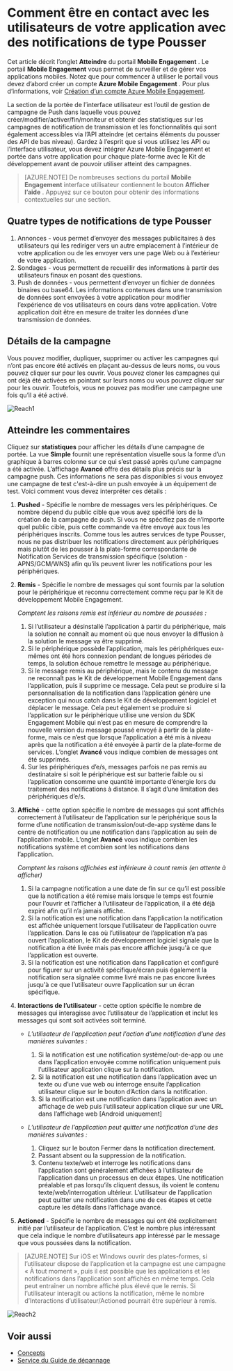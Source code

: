 <properties 
   pageTitle="Interface utilisateur de l’Engagement de Mobile Azure - atteindre" 
   description="Apprenez à être en contact avec les utilisateurs de votre application avec des notifications de type pousser à l’aide d’Azure Mobile Engagement" 
   services="mobile-engagement" 
   documentationCenter="" 
   authors="piyushjo" 
   manager="dwrede" 
   editor=""/>

<tags
   ms.service="mobile-engagement"
   ms.devlang="na"
   ms.topic="article"
   ms.tgt_pltfrm="mobile-multiple"
   ms.workload="mobile" 
   ms.date="08/19/2016"
   ms.author="piyushjo"/>


# <a name="how-to-reach-out-to-the-users-of-your-application-with-push-notifications"></a>Comment être en contact avec les utilisateurs de votre application avec des notifications de type Pousser

Cet article décrit l’onglet **Atteindre** du portail **Mobile Engagement** . Le portail **Mobile Engagement** vous permet de surveiller et de gérer vos applications mobiles. Notez que pour commencer à utiliser le portail vous devez d’abord créer un compte **Azure Mobile Engagement** . Pour plus d’informations, voir [Création d’un compte Azure Mobile Engagement](mobile-engagement-create.md).

La section de la portée de l’interface utilisateur est l’outil de gestion de campagne de Push dans laquelle vous pouvez créer/modifier/activer/fin/moniteur et obtenir des statistiques sur les campagnes de notification de transmission et les fonctionnalités qui sont également accessibles via l’API atteindre (et certains éléments du pousser des API de bas niveau). Gardez à l’esprit que si vous utilisez les API ou l’interface utilisateur, vous devez intégrer Azure Mobile Engagement et portée dans votre application pour chaque plate-forme avec le Kit de développement avant de pouvoir utiliser atteint des campagnes.

>[AZURE.NOTE] De nombreuses sections du portail **Mobile Engagement** interface utilisateur contiennent le bouton **Afficher l’aide** . Appuyez sur ce bouton pour obtenir des informations contextuelles sur une section.

## <a name="four-types-of-push-notifications"></a>Quatre types de notifications de type Pousser
1.    Annonces - vous permet d’envoyer des messages publicitaires à des utilisateurs qui les rediriger vers un autre emplacement à l’intérieur de votre application ou de les envoyer vers une page Web ou à l’extérieur de votre application. 
2.    Sondages - vous permettent de recueillir des informations à partir des utilisateurs finaux en posant des questions.
3.    Push de données - vous permettent d’envoyer un fichier de données binaires ou base64. Les informations contenues dans une transmission de données sont envoyées à votre application pour modifier l’expérience de vos utilisateurs en cours dans votre application. Votre application doit être en mesure de traiter les données d’une transmission de données.

## <a name="campaign-details"></a>Détails de la campagne

Vous pouvez modifier, dupliquer, supprimer ou activer les campagnes qui n’ont pas encore été activés en plaçant au-dessus de leurs noms, ou vous pouvez cliquer sur pour les ouvrir. Vous pouvez cloner les campagnes qui ont déjà été activées en pointant sur leurs noms ou vous pouvez cliquer sur pour les ouvrir. Toutefois, vous ne pouvez pas modifier une campagne une fois qu’il a été activé.
 
![Reach1][18]

## <a name="reach-feedback"></a>Atteindre les commentaires

Cliquez sur **statistiques** pour afficher les détails d’une campagne de portée. La vue **Simple** fournit une représentation visuelle sous la forme d’un graphique à barres colonne sur ce qui s’est passé après qu’une campagne a été activée. L’affichage **Avancé** offre des détails plus précis sur la campagne push. Ces informations ne sera pas disponibles si vous envoyez une campagne de test c'est-à-dire un push envoyée à un équipement de test. Voici comment vous devez interpréter ces détails :

1. **Pushed** - Spécifie le nombre de messages vers les périphériques. Ce nombre dépend du public cible que vous avez spécifié lors de la création de la campagne de push. Si vous ne spécifiez pas de n’importe quel public cible, puis cette commande va être envoyé aux tous les périphériques inscrits. Comme tous les autres services de type Pousser, nous ne pas distribuer les notifications directement aux périphériques mais plutôt de les pousser à la plate-forme correspondante de Notification Services de transmission spécifique (solution - APNS/GCM/WNS) afin qu’ils peuvent livrer les notifications pour les périphériques. 

2.  **Remis** - Spécifie le nombre de messages qui sont fournis par la solution pour le périphérique et reconnu correctement comme reçu par le Kit de développement Mobile Engagement. 
        
    *Comptent les raisons remis est inférieur au nombre de poussées :*
    
    1. Si l’utilisateur a désinstallé l’application à partir du périphérique, mais la solution ne connaît au moment où que nous envoyer la diffusion à la solution le message va être supprimé.
    2. Si le périphérique possède l’application, mais les périphériques eux-mêmes ont été hors connexion pendant de longues périodes de temps, la solution échoue remettre le message au périphérique. 
    3. Si le message remis au périphérique, mais le contenu du message ne reconnaît pas le Kit de développement Mobile Engagement dans l’application, puis il supprime ce message. Cela peut se produire si la personnalisation de la notification dans l’application génère une exception qui nous catch dans le Kit de développement logiciel et déplacer le message. Cela peut également se produire si l’application sur le périphérique utilise une version du SDK Engagement Mobile qui n’est pas en mesure de comprendre la nouvelle version du message poussé envoyé à partir de la plate-forme, mais ce n’est que lorsque l’application a été mis à niveau après que la notification a été envoyée à partir de la plate-forme de services. L’onglet **Avancé** vous indique combien de messages ont été supprimés. 
    4. Sur les périphériques d’e/s, messages parfois ne pas remis au destinataire si soit le périphérique est sur batterie faible ou si l’application consomme une quantité importante d’énergie lors du traitement des notifications à distance. Il s’agit d’une limitation des périphériques d’e/s.   

3.  **Affiché** - cette option spécifie le nombre de messages qui sont affichés correctement à l’utilisateur de l’application sur le périphérique sous la forme d’une notification de transmission/out-de-app système dans le centre de notification ou une notification dans l’application au sein de l’application mobile.  L’onglet **Avancé** vous indique combien les notifications système et combien sont les notifications dans l’application. 
    
    *Comptent les raisons affichées est inférieure à count remis (en attente à afficher)*
    
    1. Si la campagne notification a une date de fin sur ce qu’il est possible que la notification a été remise mais lorsque le temps est fournie pour l’ouvrir et l’afficher à l’utilisateur de l’application, il a été déjà expiré afin qu’il n’a jamais affiche.   
    2. Si la notification est une notification dans l’application la notification est affichée uniquement lorsque l’utilisateur de l’application ouvre l’application. Dans le cas où l’utilisateur de l’application n’a pas ouvert l’application, le Kit de développement logiciel signale que la notification a été livrée mais pas encore affichée jusqu'à ce que l’application est ouverte. 
    2. Si la notification est une notification dans l’application et configuré pour figurer sur un activité spécifique/écran puis également la notification sera signalée comme livré mais ne pas encore livrées jusqu'à ce que l’utilisateur ouvre l’application sur un écran spécifique. 
    
4.  **Interactions de l’utilisateur** - cette option spécifie le nombre de messages qui interagisse avec l’utilisateur de l’application et inclut les messages qui sont soit activées soit terminé. 

    - *L’utilisateur de l’application peut l’action d’une notification d’une des manières suivantes :*
            
        1. Si la notification est une notification système/out-de-app ou une dans l’application envoyée comme notification uniquement puis l’utilisateur application clique sur la notification.
        2. Si la notification est une notification dans l’application avec un texte ou d’une vue web ou interroge ensuite l’application utilisateur clique sur le bouton d’Action dans la notification.
        3. Si la notification est une notification dans l’application avec un affichage de web puis l’utilisateur application clique sur une URL dans l’affichage web [Android uniquement]
    
    - *L’utilisateur de l’application peut quitter une notification d’une des manières suivantes :*
    
        1. Cliquez sur le bouton Fermer dans la notification directement. 
        2. Passant absent ou la suppression de la notification. 
        3. Contenu texte/web et interroge les notifications dans l’application sont généralement affichées à l’utilisateur de l’application dans un processus en deux étapes. Une notification préalable et pas lorsqu’ils cliquent dessus, ils voient le contenu texte/web/interrogation ultérieur. L’utilisateur de l’application peut quitter une notification dans une de ces étapes et cette capture les détails dans l’affichage avancé. 

5.  **Actioned** - Spécifie le nombre de messages qui ont été explicitement initié par l’utilisateur de l’application. C’est le nombre plus intéressant que cela indique le nombre d’utilisateurs app intéressé par le message que vous poussées dans la notification. 
 
> [AZURE.NOTE] Sur iOS et Windows ouvrir des plates-formes, si l’utilisateur dispose de l’application et la campagne est une campagne « À tout moment », puis il est possible que les applications et les notifications dans l’application sont affichés en même temps. Cela peut entraîner un nombre affiché plus élevé que le remis. Si l’utilisateur interagit ou actions la notification, même le nombre d’Interactions d’utilisateur/Actioned pourrait être supérieur à remis. 


![Reach2][19]

## <a name="see-also"></a>Voir aussi

- [Concepts][Link 6]
- [Service du Guide de dépannage][Link 24]

<!--Image references-->
[1]: ./media/mobile-engagement-user-interface-navigation/navigation1.png
[2]: ./media/mobile-engagement-user-interface-home/home1.png
[3]: ./media/mobile-engagement-user-interface-home/home2.png
[4]: ./media/mobile-engagement-user-interface-home/home3.png
[5]: ./media/mobile-engagement-user-interface-home/home4.png
[6]: ./media/mobile-engagement-user-interface-home/home5.png
[7]: ./media/mobile-engagement-user-interface-my-account/myaccount1.png
[8]: ./media/mobile-engagement-user-interface-my-account/myaccount2.png
[9]: ./media/mobile-engagement-user-interface-my-account/myaccount3.png
[10]: ./media/mobile-engagement-user-interface-analytics/analytics1.png
[11]: ./media/mobile-engagement-user-interface-analytics/analytics2.png
[12]: ./media/mobile-engagement-user-interface-analytics/analytics3.png
[13]: ./media/mobile-engagement-user-interface-analytics/analytics4.png
[14]: ./media/mobile-engagement-user-interface-monitor/monitor1.png
[15]: ./media/mobile-engagement-user-interface-monitor/monitor2.png
[16]: ./media/mobile-engagement-user-interface-monitor/monitor3.png
[17]: ./media/mobile-engagement-user-interface-monitor/monitor4.png
[18]: ./media/mobile-engagement-user-interface-reach/reach1.png
[19]: ./media/mobile-engagement-user-interface-reach/reach2.png
[20]: ./media/mobile-engagement-user-interface-reach-campaign/Reach-Campaign1.png
[21]: ./media/mobile-engagement-user-interface-reach-campaign/Reach-Campaign2.png
[22]: ./media/mobile-engagement-user-interface-reach-campaign/Reach-Campaign3.png
[23]: ./media/mobile-engagement-user-interface-reach-campaign/Reach-Campaign4.png
[24]: ./media/mobile-engagement-user-interface-reach-campaign/Reach-Campaign5.png
[25]: ./media/mobile-engagement-user-interface-reach-campaign/Reach-Campaign6.png
[26]: ./media/mobile-engagement-user-interface-reach-campaign/Reach-Campaign7.png
[27]: ./media/mobile-engagement-user-interface-reach-campaign/Reach-Campaign8.png
[28]: ./media/mobile-engagement-user-interface-reach-campaign/Reach-Campaign9.png
[29]: ./media/mobile-engagement-user-interface-reach-criterion/Reach-Criterion1.png
[30]: ./media/mobile-engagement-user-interface-reach-content/Reach-Content1.png
[31]: ./media/mobile-engagement-user-interface-reach-content/Reach-Content2.png
[32]: ./media/mobile-engagement-user-interface-reach-content/Reach-Content3.png
[33]: ./media/mobile-engagement-user-interface-reach-content/Reach-Content4.png
[34]: ./media/mobile-engagement-user-interface-dashboard/dashboard1.png
[35]: ./media/mobile-engagement-user-interface-segments/segments1.png
[36]: ./media/mobile-engagement-user-interface-segments/segments2.png
[37]: ./media/mobile-engagement-user-interface-segments/segments3.png
[38]: ./media/mobile-engagement-user-interface-segments/segments4.png
[39]: ./media/mobile-engagement-user-interface-segments/segments5.png
[40]: ./media/mobile-engagement-user-interface-segments/segments6.png
[41]: ./media/mobile-engagement-user-interface-segments/segments7.png
[42]: ./media/mobile-engagement-user-interface-segments/segments8.png
[43]: ./media/mobile-engagement-user-interface-segments/segments9.png
[44]: ./media/mobile-engagement-user-interface-segments/segments10.png
[45]: ./media/mobile-engagement-user-interface-segments/segments11.png
[46]: ./media/mobile-engagement-user-interface-settings/settings1.png
[47]: ./media/mobile-engagement-user-interface-settings/settings2.png
[48]: ./media/mobile-engagement-user-interface-settings/settings3.png
[49]: ./media/mobile-engagement-user-interface-settings/settings4.png
[50]: ./media/mobile-engagement-user-interface-settings/settings5.png
[51]: ./media/mobile-engagement-user-interface-settings/settings6.png
[52]: ./media/mobile-engagement-user-interface-settings/settings7.png
[53]: ./media/mobile-engagement-user-interface-settings/settings8.png
[54]: ./media/mobile-engagement-user-interface-settings/settings9.png
[55]: ./media/mobile-engagement-user-interface-settings/settings10.png
[56]: ./media/mobile-engagement-user-interface-settings/settings11.png
[57]: ./media/mobile-engagement-user-interface-settings/settings12.png
[58]: ./media/mobile-engagement-user-interface-settings/settings13.png

<!--Link references-->
[Link 1]: mobile-engagement-user-interface.md
[Link 2]: mobile-engagement-troubleshooting-guide.md
[Link 3]: mobile-engagement-how-tos.md
[Link 4]: http://go.microsoft.com/fwlink/?LinkID=525553
[Link 5]: http://go.microsoft.com/fwlink/?LinkID=525554
[Link 6]: http://go.microsoft.com/fwlink/?LinkId=525555
[Link 7]: https://account.windowsazure.com/PreviewFeatures
[Link 8]: https://social.msdn.microsoft.com/Forums/azure/home?forum=azuremobileengagement
[Link 9]: http://azure.microsoft.com/services/mobile-engagement/
[Link 10]: http://azure.microsoft.com/documentation/services/mobile-engagement/
[Link 11]: http://azure.microsoft.com/pricing/details/mobile-engagement/
[Link 12]: mobile-engagement-user-interface-navigation.md
[Link 13]: mobile-engagement-user-interface-home.md
[Link 14]: mobile-engagement-user-interface-my-account.md
[Link 15]: mobile-engagement-user-interface-analytics.md
[Link 16]: mobile-engagement-user-interface-monitor.md
[Link 17]: mobile-engagement-user-interface-reach.md
[Link 18]: mobile-engagement-user-interface-segments.md
[Link 19]: mobile-engagement-user-interface-dashboard.md
[Link 20]: mobile-engagement-user-interface-settings.md
[Link 21]: mobile-engagement-troubleshooting-guide-analytics.md
[Link 22]: mobile-engagement-troubleshooting-guide-apis.md
[Link 23]: mobile-engagement-troubleshooting-guide-push-reach.md
[Link 24]: mobile-engagement-troubleshooting-guide-service.md
[Link 25]: mobile-engagement-troubleshooting-guide-sdk.md
[Link 26]: mobile-engagement-troubleshooting-guide-sr-info.md
[Link 27]: mobile-engagement-user-interface-reach-campaign.md
[Link 28]: mobile-engagement-user-interface-reach-criterion.md
[Link 29]: mobile-engagement-user-interface-reach-content.md
 

